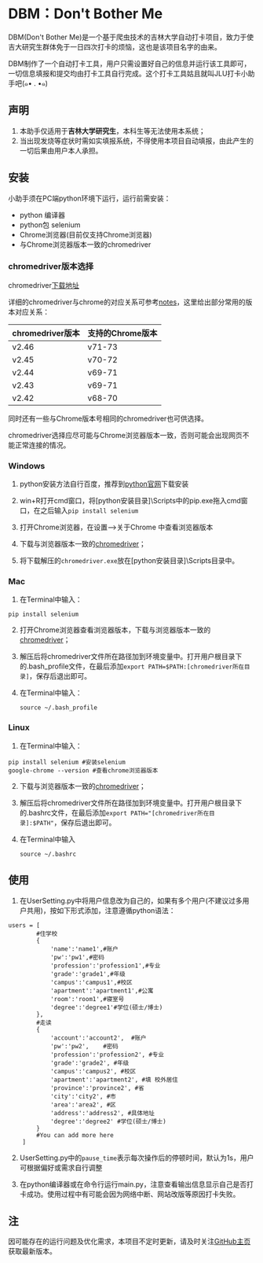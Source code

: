 # DBM：Don't  Bother  Me

DBM(Don't Bother Me)是一个基于爬虫技术的吉林大学自动打卡项目，致力于使吉大研究生群体免于一日四次打卡的烦恼，这也是该项目名字的由来。

DBM制作了一个自动打卡工具，用户只需设置好自己的信息并运行该工具即可，一切信息填报和提交均由打卡工具自行完成。这个打卡工具姑且就叫JLU打卡小助手吧(๑• . •๑)

## 声明

1. 本助手仅适用于**吉林大学研究生**，本科生等无法使用本系统；
2. 当出现发烧等症状时需如实填报系统，不得使用本项目自动填报，由此产生的一切后果由用户本人承担。

## 安装

小助手须在PC端python环境下运行，运行前需安装：

- python 编译器
- python包 selenium
- Chrome浏览器(目前仅支持Chrome浏览器)
- 与Chrome浏览器版本一致的chromedriver

### chromedriver版本选择

chromedriver[下载地址](http://chromedriver.storage.googleapis.com/index.html)

详细的chromedriver与chrome的对应关系可参考[notes](http://chromedriver.storage.googleapis.com/2.46/notes.txt)，这里给出部分常用的版本对应关系：

| **chromedriver版本** | **支持的Chrome版本** |
| -------------------- | -------------------- |
| v2.46                | v71-73               |
| v2.45                | v70-72               |
| v2.44                | v69-71               |
| v2.43                | v69-71               |
| v2.42                | v68-70               |

同时还有一些与Chrome版本号相同的chromedriver也可供选择。

chromedriver选择应尽可能与Chrome浏览器版本一致，否则可能会出现网页不能正常连接的情况。

### Windows

1. python安装方法自行百度，推荐到[python官网](https://www.python.org/downloads/)下载安装

2. win+R打开cmd窗口，将[python安装目录]\Scripts中的pip.exe拖入cmd窗口，在之后输入```pip install selenium```

3. 打开Chrome浏览器，在设置—>关于Chrome 中查看浏览器版本

4. 下载与浏览器版本一致的[chromedriver](http://chromedriver.storage.googleapis.com/index.html)；

5. 将下载解压的```chromedriver.exe```放在[python安装目录]\Scripts目录中。

### Mac

1. 在Terminal中输入：

```
pip install selenium
```

2. 打开Chrome浏览器查看浏览器版本，下载与浏览器版本一致的[chromedriver](http://chromedriver.storage.googleapis.com/index.html)；

3. 解压后将chromedriver文件所在路径加到环境变量中。打开用户根目录下的.bash_profile文件，在最后添加```export PATH=$PATH:[chromedriver所在目录]```，保存后退出即可。

4. 在Terminal中输入：

   ```
   source ~/.bash_profile
   ```


### Linux

1. 在Terminal中输入：

```
pip install selenium #安装selenium
google-chrome --version #查看chrome浏览器版本
```

2. 下载与浏览器版本一致的[chromedriver](http://chromedriver.storage.googleapis.com/index.html)；

3. 解压后将chromedriver文件所在路径加到环境变量中。打开用户根目录下的.bashrc文件，在最后添加```export PATH="[chromedriver所在目录]:$PATH"```，保存后退出即可。

4. 在Terminal中输入

   ```
   source ~/.bashrc
   ```

   

## 使用

1. 在UserSetting.py中将用户信息改为自己的，如果有多个用户(不建议过多用户共用)，按如下形式添加，注意遵循python语法：

```
users = [
		#住学校
        {
            'name':'name1',#账户
            'pw':'pw1',#密码
            'profession':'profession1',#专业
            'grade':'grade1',#年级
            'campus':'campus1',#校区
            'apartment':'apartment1',#公寓
            'room':'room1',#寝室号
            'degree':'degree1'#学位(硕士/博士)
        }, 
        #走读
        {
            'account':'account2',  #账户
            'pw':'pw2',    #密码
            'profession':'profession2', #专业
            'grade':'grade2', #年级
            'campus':'campus2', #校区
            'apartment':'apartment2', #填 校外居住
            'province':'province2', #省
            'city':'city2', #市
            'area':'area2', #区
            'address':'address2', #具体地址
            'degree':'degree2' #学位(硕士/博士)
        }
        #You can add more here
    ]
```

2. UserSetting.py中的```pause_time```表示每次操作后的停顿时间，默认为1s，用户可根据偏好或需求自行调整

3. 在python编译器或在命令行运行main.py，注意查看输出信息显示自己是否打卡成功。使用过程中有可能会因为网络中断、网站改版等原因打卡失败。

## 注

因可能存在的运行问题及优化需求，本项目不定时更新，请及时关注[GitHub主页](https://github.com/Venquieu/DBM)获取最新版本。

